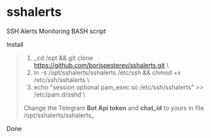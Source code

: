 # sshalerts
SSH Alerts Monitoring BASH script

Install 

 > 1. _cd /opt && git clone https://github.com/borispesterev/sshalerts.git \
 > 2. ln -s /opt/sshalerts/sshalerts /etc/ssh && chmod +x /etc/ssh/sshalerts \
 > 3. echo "session optional pam_exec.so /etc/ssh/sshalerts" >> /etc/pam.d/sshd \
 >
 > Change the Telegram **Bot Api token** and **chat_id** to yours in file /opt/sshalerts/sshalerts_

Done
